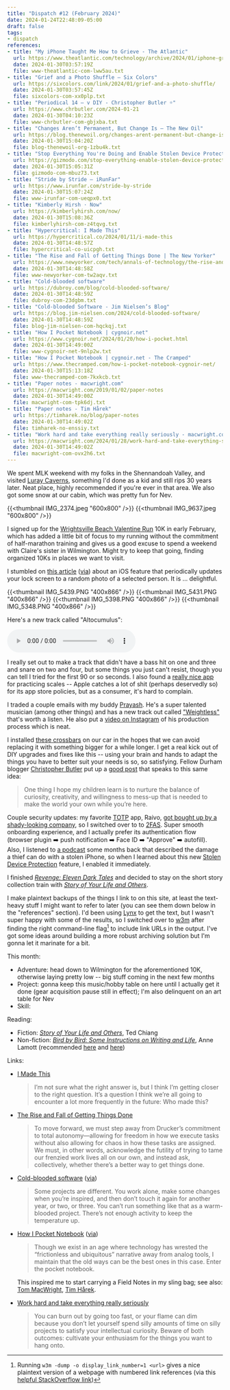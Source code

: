 ```yaml
---
title: "Dispatch #12 (February 2024)"
date: 2024-01-24T22:48:09-05:00
draft: false
tags:
- dispatch
references:
- title: "My iPhone Taught Me How to Grieve - The Atlantic"
  url: https://www.theatlantic.com/technology/archive/2024/01/iphone-grief-dynamic-wallpaper/677034/
  date: 2024-01-30T03:57:19Z
  file: www-theatlantic-com-lww5au.txt
- title: "Grief and a Photo Shuffle – Six Colors"
  url: https://sixcolors.com/link/2024/01/grief-and-a-photo-shuffle/
  date: 2024-01-30T03:57:45Z
  file: sixcolors-com-xx0plp.txt
- title: "Periodical 14 – v DIY - Christopher Butler ☼"
  url: https://www.chrbutler.com/2024-01-21
  date: 2024-01-30T04:10:23Z
  file: www-chrbutler-com-gbjxba.txt
- title: "Changes Aren’t Permanent, But Change Is – The New Oil"
  url: https://blog.thenewoil.org/changes-arent-permanent-but-change-is
  date: 2024-01-30T15:04:20Z
  file: blog-thenewoil-org-1zbu4k.txt
- title: "Stop Everything You're Doing and Enable Stolen Device Protection on Your iPhone"
  url: https://gizmodo.com/stop-everything-enable-stolen-device-protection-iphone-1851188262
  date: 2024-01-30T15:05:31Z
  file: gizmodo-com-mbuz73.txt
- title: "Stride by Stride – iRunFar"
  url: https://www.irunfar.com/stride-by-stride
  date: 2024-01-30T15:07:24Z
  file: www-irunfar-com-ueqpx0.txt
- title: "Kimberly Hirsh · Now"
  url: https://kimberlyhirsh.com/now/
  date: 2024-01-30T15:08:36Z
  file: kimberlyhirsh-com-z4tqvg.txt
- title: "Hypercritical: I Made This"
  url: https://hypercritical.co/2024/01/11/i-made-this
  date: 2024-01-30T14:48:57Z
  file: hypercritical-co-uicpgh.txt
- title: "The Rise and Fall of Getting Things Done | The New Yorker"
  url: https://www.newyorker.com/tech/annals-of-technology/the-rise-and-fall-of-getting-things-done
  date: 2024-01-30T14:48:58Z
  file: www-newyorker-com-tw2aqv.txt
- title: "Cold-blooded software"
  url: https://dubroy.com/blog/cold-blooded-software/
  date: 2024-01-30T14:48:59Z
  file: dubroy-com-23dgbm.txt
- title: "Cold-blooded Software - Jim Nielsen’s Blog"
  url: https://blog.jim-nielsen.com/2024/cold-blooded-software/
  date: 2024-01-30T14:48:59Z
  file: blog-jim-nielsen-com-hqckqj.txt
- title: "How I Pocket Notebook | cygnoir.net"
  url: https://www.cygnoir.net/2024/01/20/how-i-pocket.html
  date: 2024-01-30T14:49:00Z
  file: www-cygnoir-net-9nlp2w.txt
- title: "How I Pocket Notebook | cygnoir.net - The Cramped"
  url: https://www.thecramped.com/how-i-pocket-notebook-cygnoir-net/
  date: 2024-01-30T15:13:18Z
  file: www-thecramped-com-7kxkcb.txt
- title: "Paper notes - macwright.com"
  url: https://macwright.com/2019/01/02/paper-notes
  date: 2024-01-30T14:49:00Z
  file: macwright-com-tpk6dj.txt
- title: "Paper notes - Tim Hårek"
  url: https://timharek.no/blog/paper-notes
  date: 2024-01-30T14:49:02Z
  file: timharek-no-enssiy.txt
- title: "Work hard and take everything really seriously - macwright.com"
  url: https://macwright.com/2024/01/28/work-hard-and-take-everything-seriously
  date: 2024-01-30T14:49:02Z
  file: macwright-com-ovx2h6.txt
---
```


We spent MLK weekend with my folks in the Shennandoah Valley, and visited [Luray Caverns][1], something I'd done as a kid and still rips 30 years later. Neat place, highly recommended if you're ever in that area. We also got some snow at our cabin, which was pretty fun for Nev.

[1]: https://luraycaverns.com/

<!--more-->

{{<thumbnail IMG_2374.jpeg "600x800" />}}
{{<thumbnail IMG_9637.jpeg "600x800" />}}

I signed up for the [Wrightsville Beach Valentine Run][2] 10K in early February, which has added a little bit of focus to my running without the commitment of half-marathon training and gives us a good excuse to spend a weekend with Claire's sister in Wilmington. Might try to keep that going, finding organized 10Ks in places we want to visit.

[2]: https://runsignup.com/Race/NC/WrightsvilleBeach/WrightsvilleBeachValentineRun

I stumbled on [this article][3] ([via][4]) about an iOS feature that periodically updates your lock screen to a random photo of a selected person. It is ... delightful.

{{<thumbnail IMG_5439.PNG "400x866" />}}
{{<thumbnail IMG_5431.PNG "400x866" />}}
{{<thumbnail IMG_5398.PNG "400x866" />}}
{{<thumbnail IMG_5348.PNG "400x866" />}}

[3]: https://www.theatlantic.com/technology/archive/2024/01/iphone-grief-dynamic-wallpaper/677034/
[4]: https://sixcolors.com/link/2024/01/grief-and-a-photo-shuffle/

Here's a new track called "Altocumulus":

<audio controls src="/journal/dispatch-12-february-2024/Altocumulus.mp3"></audio>

I really set out to make a track that didn't have a bass hit on one and three and snare on two and four, but some things you just can't resist, though you can tell I tried for the first 90 or so seconds. I also found a [really nice app][5] for practicing scales -- Apple catches a lot of shit (perhaps deservedly so) for its app store policies, but as a consumer, it's hard to complain.

[5]: https://apps.apple.com/us/app/piano-chords-and-scales/id714086944

I traded a couple emails with my buddy [Prayash][6]. He's a super talented musician (among other things) and has a new track out called ["Weightless"][7] that's worth a listen. He also put a [video on Instagram][8] of his production process which is neat.

[6]: https://prayash.io/links/
[7]: https://music.apple.com/us/album/weightless/1722942938?i=1722942941
[8]: https://www.instagram.com/p/C2bWin4rSLG/

I installed [these crossbars][9] on our car in the hopes that we can avoid replacing it with something bigger for a while longer. I get a real kick out of DIY upgrades and fixes like this -- using your brain and hands to adapt the things you have to better suit your needs is so, so satisfying. Fellow Durham blogger [Christopher Butler][10] put up a [good post][11] that speaks to this same idea:

> One thing I hope my children learn is to nurture the balance of curiosity, creativity, and willingness to mess-up that is needed to make the world your own while you’re here.

[9]: https://www.amazon.com/dp/B0045V8CKU
[10]: https://www.chrbutler.com/
[11]: https://www.chrbutler.com/2024-01-21

Couple security updates: my favorite [TOTP][12] app, Raivo, [got bought up by a shady-looking company][13], so I switched over to to [2FAS][14]. Super smooth onboarding experience, and I actually prefer its authentication flow (browser plugin ➡️  push notification ➡️  Face ID ➡️  "Approve" ➡️  autofill). Also, I listened to [a podcast][15] some months back that described the damage a thief can do with a stolen iPhone, so when I learned about this new [Stolen Device Protection][16] feature, I enabled it immediately.

[12]: https://en.wikipedia.org/wiki/Time-based_one-time_password
[13]: https://blog.thenewoil.org/changes-arent-permanent-but-change-is
[14]: https://2fas.com/
[15]: https://daringfireball.net/thetalkshow/2023/07/11/ep-381
[16]: https://gizmodo.com/stop-everything-enable-stolen-device-protection-iphone-1851188262

I finished [_Revenge: Eleven Dark Tales_][17] and decided to stay on the short story collection train with [_Story of Your Life and Others_][18].

[17]: #
[18]: #

I make plaintext backups of the things I link to on this site, at least the text-heavy stuff I might want to refer to later (you can see them down below in the "references" section). I'd been using [Lynx][19] to get the text, but I wasn't super happy with some of the results, so I switched over to [w3m][20] after finding the right command-line flag[^1] to include link URLs in the output. I've got some ideas around building a more robust archiving solution but I'm gonna let it marinate for a bit.

[19]: https://en.wikipedia.org/wiki/Lynx_(web_browser)
[20]: https://en.wikipedia.org/wiki/W3m

This month:

* Adventure: head down to Wilmington for the aforementioned 10K, otherwise laying pretty low -- big stuff coming in the next few months
* Project: gonna keep this music/hobby table on here until I actually get it done (gear acquisition pause still in effect); I'm also delinquent on an art table for Nev
* Skill:

Reading:

* Fiction: [_Story of Your Life and Others_][21], Ted Chiang
* Non-fiction: [_Bird by Bird: Some Instructions on Writing and Life_][22], Anne Lamott (recommended [here][23] and [here][24])

[21]: https://bookshop.org/p/books/stories-of-your-life-and-others-lib-e-ted-chiang/16687839
[22]: https://bookshop.org/p/books/bird-by-bird-some-instructions-on-writing-and-life-anne-lamott/8649952?ean=9780385480017
[23]: https://www.irunfar.com/stride-by-stride
[24]: https://kimberlyhirsh.com/now/

Links:

* [I Made This][25]

  > I’m not sure what the right answer is, but I think I’m getting closer to the right question. It’s a question I think we’re all going to encounter a lot more frequently in the future: Who made this?

* [The Rise and Fall of Getting Things Done][26]

  > To move forward, we must step away from Drucker’s commitment to total autonomy—allowing for freedom in how we execute tasks without also allowing for chaos in how these tasks are assigned. We must, in other words, acknowledge the futility of trying to tame our frenzied work lives all on our own, and instead ask, collectively, whether there’s a better way to get things done.

* [Cold-blooded software][27] ([via][28])

  > Some projects are different. You work alone, make some changes when you’re inspired, and then don’t touch it again for another year, or two, or three. You can’t run something like that as a warm-blooded project. There’s not enough activity to keep the temperature up.

* [How I Pocket Notebook][29] ([via][30])

  > Though we exist in an age where technology has wrested the “frictionless and ubiquitous” narrative away from analog tools, I maintain that the old ways can be the best ones in this case. Enter the pocket notebook.

  This inspired me to start carrying a Field Notes in my sling bag; see also: [Tom MacWright][31], [Tim Hårek][32].

* [Work hard and take everything really seriously][33]

  > You can burn out by going too fast, or your flame can dim because you don’t let yourself spend silly amounts of time on silly projects to satisfy your intellectual curiosity. Beware of both outcomes: cultivate your enthusiasm for the things you want to hang onto.

[25]: https://hypercritical.co/2024/01/11/i-made-this
[26]: https://www.newyorker.com/tech/annals-of-technology/the-rise-and-fall-of-getting-things-done
[27]: https://dubroy.com/blog/cold-blooded-software/
[28]: https://blog.jim-nielsen.com/2024/cold-blooded-software/
[29]: https://www.cygnoir.net/2024/01/20/how-i-pocket.html
[30]: https://www.thecramped.com/how-i-pocket-notebook-cygnoir-net/
[31]: https://macwright.com/2019/01/02/paper-notes
[32]: https://timharek.no/blog/paper-notes
[33]: https://macwright.com/2024/01/28/work-hard-and-take-everything-seriously

[^1]: Running `w3m -dump -o display_link_number=1 <url>` gives a nice plaintext version of a webpage with numbered link references (via this [helpful StackOverflow link][34])

[34]: https://askubuntu.com/questions/805014/getting-text-and-links-from-a-web-page/1493418#1493418
